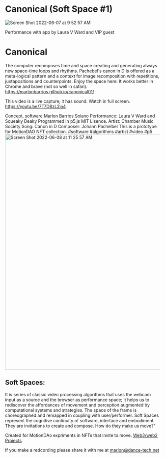 # Canonical (Soft Space #1)
![Screen Shot 2022-06-07 at 9 52 57 AM](https://user-images.githubusercontent.com/90220317/172653577-22be66f2-0316-4c00-815f-b96a57509915.png)

Performance with app by Laura V Ward and VIP guest
# Canonical 
The computer recomposes time and space creating and generating always new space-time loops and rhythms. Pachebel's canon in D is offered 
as a meta-logical pattern and a context for image recomposition with repetitions, juxtapositions and counterpoints.
Enjoy the space here:
It works better in Chrome and brave (not so well in safari).
https://marlonbarrios.github.io/canonical01/

This video is a live capture; it has sound. Watch in full screen.
https://youtu.be/7T7D8zL2ia4

Concept, software Marlon Barrios Solano
Performance: Laura V Ward and Squeaky Deaky
Programmed in p5.js
MIT Lisence.
Artist: Chamber Music Society
Song: Canon in D
Composer: Johann Pachelbel
This is a prototype for MotionDAO NFT collection.
#software #algorithms #artist #video #p5
<img width="768" alt="Screen Shot 2022-06-08 at 11 25 57 AM" src="https://user-images.githubusercontent.com/90220317/172655809-80feee80-6f8d-4d82-b57c-34312657e26c.png">
## Soft Spaces:
It is series of classic video processing algorithms that uses the webcam input as a source and the browser as performance space; 
it helps us to rediscover the affordances of movement and perception augmented by computational systems and strategies. The space of
the frame is choreographed and remapped in coupling with user/performer. Soft Spaces represent the cognitive continuity of software, 
interface and embodiment. They are invitations to create and compose. How do they make us move?" 

Created for MotionDAo expriments in NFTs that invite to move.
[Web3/web2 Projects](https://marlonbarrios.github.io/web3-blockchain-dev// 'CODE REPOSITORY')

If you make a redcording please share it with me at 
marlon@dance-tech.net
